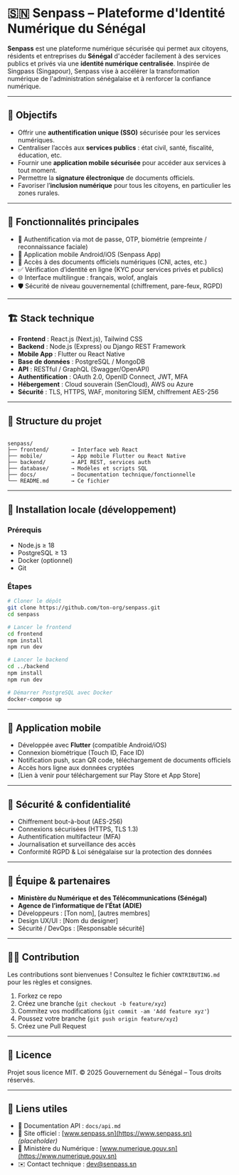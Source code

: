 
# 🇸🇳 Senpass – Plateforme d'Identité Numérique du Sénégal

**Senpass** est une plateforme numérique sécurisée qui permet aux citoyens, résidents et entreprises du **Sénégal** d'accéder facilement à des services publics et privés via une **identité numérique centralisée**. Inspirée de Singpass (Singapour), Senpass vise à accélérer la transformation numérique de l'administration sénégalaise et à renforcer la confiance numérique.

---

## 🎯 Objectifs

- Offrir une **authentification unique (SSO)** sécurisée pour les services numériques.
- Centraliser l’accès aux **services publics** : état civil, santé, fiscalité, éducation, etc.
- Fournir une **application mobile sécurisée** pour accéder aux services à tout moment.
- Permettre la **signature électronique** de documents officiels.
- Favoriser l’**inclusion numérique** pour tous les citoyens, en particulier les zones rurales.

---

## 🚀 Fonctionnalités principales

- 🔐 Authentification via mot de passe, OTP, biométrie (empreinte / reconnaissance faciale)
- 📱 Application mobile Android/iOS (Senpass App)
- 🧾 Accès à des documents officiels numériques (CNI, actes, etc.)
- ✅ Vérification d’identité en ligne (KYC pour services privés et publics)
- 🌐 Interface multilingue : français, wolof, anglais
- 🛡️ Sécurité de niveau gouvernemental (chiffrement, pare-feux, RGPD)

---

## 🏗️ Stack technique

- **Frontend** : React.js (Next.js), Tailwind CSS
- **Backend** : Node.js (Express) ou Django REST Framework
- **Mobile App** : Flutter ou React Native
- **Base de données** : PostgreSQL / MongoDB
- **API** : RESTful / GraphQL (Swagger/OpenAPI)
- **Authentification** : OAuth 2.0, OpenID Connect, JWT, MFA
- **Hébergement** : Cloud souverain (SenCloud), AWS ou Azure
- **Sécurité** : TLS, HTTPS, WAF, monitoring SIEM, chiffrement AES-256

---

## 📁 Structure du projet

```

senpass/
├── frontend/       → Interface web React
├── mobile/         → App mobile Flutter ou React Native
├── backend/        → API REST, services auth
├── database/       → Modèles et scripts SQL
├── docs/           → Documentation technique/fonctionnelle
└── README.md       → Ce fichier

````

---

## 🧪 Installation locale (développement)

### Prérequis

- Node.js ≥ 18
- PostgreSQL ≥ 13
- Docker (optionnel)
- Git

### Étapes

```bash
# Cloner le dépôt
git clone https://github.com/ton-org/senpass.git
cd senpass

# Lancer le frontend
cd frontend
npm install
npm run dev

# Lancer le backend
cd ../backend
npm install
npm run dev

# Démarrer PostgreSQL avec Docker
docker-compose up
````

---

## 📲 Application mobile

* Développée avec **Flutter** (compatible Android/iOS)
* Connexion biométrique (Touch ID, Face ID)
* Notification push, scan QR code, téléchargement de documents officiels
* Accès hors ligne aux données cryptées
* \[Lien à venir pour téléchargement sur Play Store et App Store]

---

## 🔐 Sécurité & confidentialité

* Chiffrement bout-à-bout (AES-256)
* Connexions sécurisées (HTTPS, TLS 1.3)
* Authentification multifacteur (MFA)
* Journalisation et surveillance des accès
* Conformité RGPD & Loi sénégalaise sur la protection des données

---

## 👥 Équipe & partenaires

* **Ministère du Numérique et des Télécommunications (Sénégal)**
* **Agence de l’informatique de l’État (ADIE)**
* Développeurs : \[Ton nom], \[autres membres]
* Design UX/UI : \[Nom du designer]
* Sécurité / DevOps : \[Responsable sécurité]

---

## 🧑‍💻 Contribution

Les contributions sont bienvenues !
Consultez le fichier `CONTRIBUTING.md` pour les règles et consignes.

1. Forkez ce repo
2. Créez une branche (`git checkout -b feature/xyz`)
3. Commitez vos modifications (`git commit -am 'Add feature xyz'`)
4. Poussez votre branche (`git push origin feature/xyz`)
5. Créez une Pull Request

---

## 📄 Licence

Projet sous licence MIT.
© 2025 Gouvernement du Sénégal – Tous droits réservés.

---

## 🔗 Liens utiles

* 📄 Documentation API : `docs/api.md`
* 📱 Site officiel : [www.senpass.sn](https://www.senpass.sn) *(placeholder)*
* 🛂 Ministère du Numérique : [www.numerique.gouv.sn](https://www.numerique.gouv.sn)
* ✉️ Contact technique : [dev@senpass.sn](mailto:dev@senpass.sn)

```
